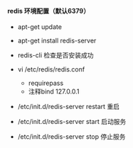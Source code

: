 #### redis 环境配置（默认6379）

+ apt-get update
+ apt-get install redis-server
+ redis-cli 检查是否安装成功
+ vi /etc/redis/redis.conf
  + requirepass <password>
  + 注释bind 127.0.0.1

+ /etc/init.d/redis-server restart 重启
+ /etc/init.d/redis-server start 启动服务
+ /etc/init.d/redis-server stop 停止服务